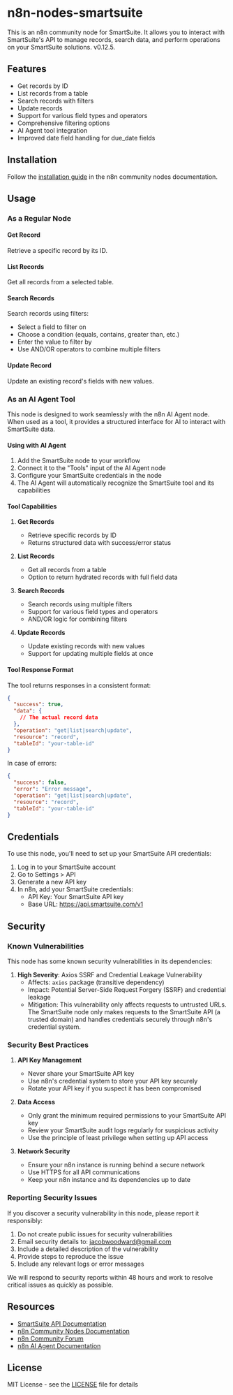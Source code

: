 # n8n-nodes-smartsuite

This is an n8n community node for SmartSuite. It allows you to interact with SmartSuite's API to manage records, search data, and perform operations on your SmartSuite solutions. v0.12.5.

## Features

- Get records by ID
- List records from a table
- Search records with filters
- Update records
- Support for various field types and operators
- Comprehensive filtering options
- AI Agent tool integration
- Improved date field handling for due_date fields

## Installation

Follow the [installation guide](https://docs.n8n.io/integrations/community-nodes/installation/) in the n8n community nodes documentation.

## Usage

### As a Regular Node

#### Get Record
Retrieve a specific record by its ID.

#### List Records
Get all records from a selected table.

#### Search Records
Search records using filters:
- Select a field to filter on
- Choose a condition (equals, contains, greater than, etc.)
- Enter the value to filter by
- Use AND/OR operators to combine multiple filters

#### Update Record
Update an existing record's fields with new values.

### As an AI Agent Tool

This node is designed to work seamlessly with the n8n AI Agent node. When used as a tool, it provides a structured interface for AI to interact with SmartSuite data.

#### Using with AI Agent

1. Add the SmartSuite node to your workflow
2. Connect it to the "Tools" input of the AI Agent node
3. Configure your SmartSuite credentials in the node
4. The AI Agent will automatically recognize the SmartSuite tool and its capabilities

#### Tool Capabilities

1. **Get Records**
   - Retrieve specific records by ID
   - Returns structured data with success/error status

2. **List Records**
   - Get all records from a table
   - Option to return hydrated records with full field data

3. **Search Records**
   - Search records using multiple filters
   - Support for various field types and operators
   - AND/OR logic for combining filters

4. **Update Records**
   - Update existing records with new values
   - Support for updating multiple fields at once

#### Tool Response Format

The tool returns responses in a consistent format:

```json
{
  "success": true,
  "data": {
    // The actual record data
  },
  "operation": "get|list|search|update",
  "resource": "record",
  "tableId": "your-table-id"
}
```

In case of errors:
```json
{
  "success": false,
  "error": "Error message",
  "operation": "get|list|search|update",
  "resource": "record",
  "tableId": "your-table-id"
}
```

## Credentials

To use this node, you'll need to set up your SmartSuite API credentials:

1. Log in to your SmartSuite account
2. Go to Settings > API
3. Generate a new API key
4. In n8n, add your SmartSuite credentials:
   - API Key: Your SmartSuite API key
   - Base URL: https://api.smartsuite.com/v1

## Security

### Known Vulnerabilities

This node has some known security vulnerabilities in its dependencies:

1. **High Severity**: Axios SSRF and Credential Leakage Vulnerability
   - Affects: `axios` package (transitive dependency)
   - Impact: Potential Server-Side Request Forgery (SSRF) and credential leakage
   - Mitigation: This vulnerability only affects requests to untrusted URLs. The SmartSuite node only makes requests to the SmartSuite API (a trusted domain) and handles credentials securely through n8n's credential system.

### Security Best Practices

1. **API Key Management**
   - Never share your SmartSuite API key
   - Use n8n's credential system to store your API key securely
   - Rotate your API key if you suspect it has been compromised

2. **Data Access**
   - Only grant the minimum required permissions to your SmartSuite API key
   - Review your SmartSuite audit logs regularly for suspicious activity
   - Use the principle of least privilege when setting up API access

3. **Network Security**
   - Ensure your n8n instance is running behind a secure network
   - Use HTTPS for all API communications
   - Keep your n8n instance and its dependencies up to date

### Reporting Security Issues

If you discover a security vulnerability in this node, please report it responsibly:

1. Do not create public issues for security vulnerabilities
2. Email security details to: [jacobwoodward@gmail.com](mailto:jacobwoodward@gmail.com)
3. Include a detailed description of the vulnerability
4. Provide steps to reproduce the issue
5. Include any relevant logs or error messages

We will respond to security reports within 48 hours and work to resolve critical issues as quickly as possible.

## Resources

- [SmartSuite API Documentation](https://docs.smartsuite.com/api)
- [n8n Community Nodes Documentation](https://docs.n8n.io/integrations/community-nodes/)
- [n8n Community Forum](https://community.n8n.io/)
- [n8n AI Agent Documentation](https://docs.n8n.io/ai-agent/)

## License

MIT License - see the [LICENSE](LICENSE) file for details 
